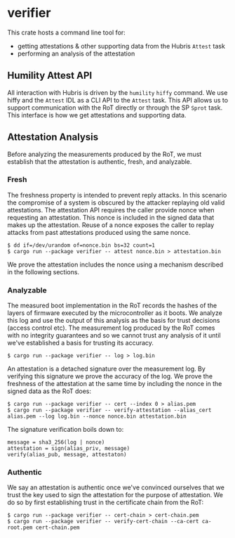 # verifier

This crate hosts a command line tool for:
- getting attestations & other supporting data from the Hubris `Attest` task
- performing an analysis of the attestation

## Humility Attest API

All interaction with Hubris is driven by the `humility` `hiffy` command. We use
hiffy and the `Attest` IDL as a CLI API to the `Attest` task. This API allows
us to support communication with the RoT directly or through the SP `Sprot`
task. This interface is how we get attestations and supporting data.

## Attestation Analysis

Before analyzing the measurements produced by the RoT, we must establish that
the attestation is authentic, fresh, and analyzable.

### Fresh

The freshness property is intended to prevent reply attacks. In this scenario
the compromise of a system is obscured by the attacker replaying old valid
attestations. The attestation API requires the caller provide nonce when
requesting an attestation. This nonce is included in the signed data that makes
up the attestation. Reuse of a nonce exposes the caller to replay attacks from
past attestations produced using the same nonce.

```shell
$ dd if=/dev/urandom of=nonce.bin bs=32 count=1
$ cargo run --package verifier -- attest nonce.bin > attestation.bin
```

We prove the attestation includes the nonce using a mechanism described in the
following sections.

### Analyzable

The measured boot implementation in the RoT records the hashes of the layers of
firmware executed by the microcontroller as it boots. We analyze this log and
use the output of this analysis as the basis for trust decisions (access
control etc). The measurement log produced by the RoT comes with no integrity
guarantees and so we cannot trust any analysis of it until we've established a
basis for trusting its accuracy.

```shell
$ cargo run --package verifier -- log > log.bin
```

An attestation is a detached signature over the measurement log. By verifying
this signature we prove the accuracy of the log. We prove the freshness of the
attestation at the same time by including the nonce in the signed data as the
RoT does:

```shell
$ cargo run --package verifier -- cert --index 0 > alias.pem
$ cargo run --package verifier -- verify-attestation --alias_cert alias.pem --log log.bin --nonce nonce.bin attestation.bin
```

The signature verification boils down to:
```
message = sha3_256(log | nonce)
attestation = sign(alias_priv, message)
verify(alias_pub, message, attestaton)
```

### Authentic

We say an attestation is authentic once we've convinced ourselves that we trust
the key used to sign the attestation for the purpose of attestation. We do so
by first establishing trust in the certificate chain from the RoT:

```shell
$ cargo run --package verifier -- cert-chain > cert-chain.pem
$ cargo run --package verifier -- verify-cert-chain --ca-cert ca-root.pem cert-chain.pem
```
